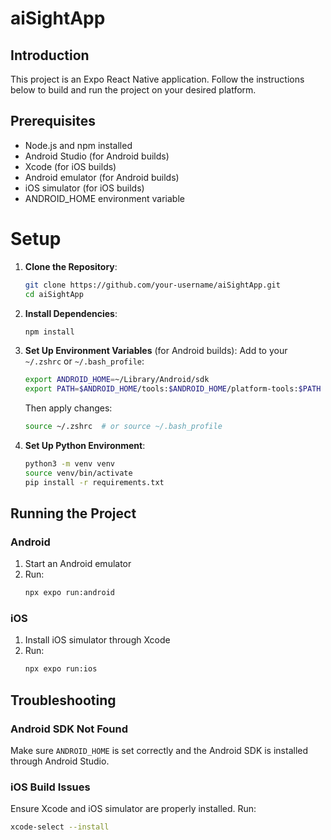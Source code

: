 # aiSightApp

## Introduction

This project is an Expo React Native application. Follow the instructions below to build and run the project on your desired platform.

## Prerequisites

- Node.js and npm installed
- Android Studio (for Android builds)
- Xcode (for iOS builds)
- Android emulator (for Android builds)
- iOS simulator (for iOS builds)
- ANDROID_HOME environment variable

# Setup

1. **Clone the Repository**:

   ```bash
   git clone https://github.com/your-username/aiSightApp.git
   cd aiSightApp
   ```

2. **Install Dependencies**:

   ```bash
   npm install
   ```

3. **Set Up Environment Variables** (for Android builds):
   Add to your `~/.zshrc` or `~/.bash_profile`:

   ```bash
   export ANDROID_HOME=~/Library/Android/sdk
   export PATH=$ANDROID_HOME/tools:$ANDROID_HOME/platform-tools:$PATH
   ```

   Then apply changes:

   ```bash
   source ~/.zshrc  # or source ~/.bash_profile
   ```

4. **Set Up Python Environment**:
   ```bash
   python3 -m venv venv
   source venv/bin/activate
   pip install -r requirements.txt
   ```

## Running the Project

### Android

1. Start an Android emulator
2. Run:
   ```bash
   npx expo run:android
   ```

### iOS

1. Install iOS simulator through Xcode
2. Run:
   ```bash
   npx expo run:ios
   ```

## Troubleshooting

### Android SDK Not Found

Make sure `ANDROID_HOME` is set correctly and the Android SDK is installed through Android Studio.

### iOS Build Issues

Ensure Xcode and iOS simulator are properly installed. Run:

```bash
xcode-select --install
```
